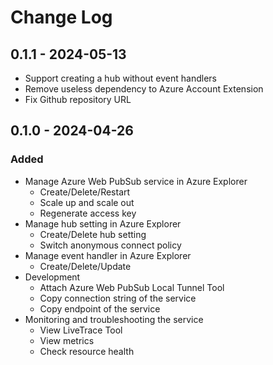 # Change Log

## 0.1.1 - 2024-05-13
- Support creating a hub without event handlers
- Remove useless dependency to Azure Account Extension
- Fix Github repository URL

## 0.1.0 - 2024-04-26

### Added
- Manage Azure Web PubSub service in Azure Explorer
    - Create/Delete/Restart
    - Scale up and scale out
    - Regenerate access key
- Manage hub setting in Azure Explorer
    - Create/Delete hub setting
    - Switch anonymous connect policy
- Manage event handler in Azure Explorer
    - Create/Delete/Update
- Development
    - Attach Azure Web PubSub Local Tunnel Tool
    - Copy connection string of the service
    - Copy endpoint of the service
- Monitoring and troubleshooting the service
    - View LiveTrace Tool
    - View metrics
    - Check resource health